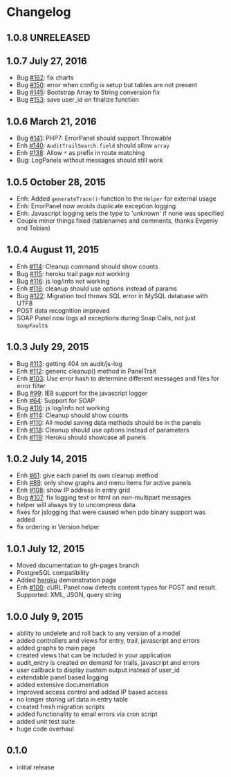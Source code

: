 # Changelog

## 1.0.8 UNRELEASED

## 1.0.7 July 27, 2016
* Bug [#162](https://github.com/gsposato/yii2-audit/issues/162): fix charts 
* Bug [#150](https://github.com/gsposato/yii2-audit/issues/150): error when config is setup but tables are not present
* Bug [#145](https://github.com/gsposato/yii2-audit/issues/145): Bootstrap Array to String conversion fix
* Bug [#153](https://github.com/gsposato/yii2-audit/issues/153): save user_id on finalize function

## 1.0.6 March 21, 2016
* Bug [#141](https://github.com/gsposato/yii2-audit/issues/141): PHP7: ErrorPanel should support Throwable
* Enh [#140](https://github.com/gsposato/yii2-audit/issues/140): `AuditTrailSearch.field` should allow `array`
* Enh [#138](https://github.com/gsposato/yii2-audit/issues/138): Allow `*` as prefix in route matching
* Bug: LogPanels without messages should still work

## 1.0.5 October 28, 2015
* Enh: Added `generateTrace()`-function to the `Helper` for external usage
* Enh: ErrorPanel now avoids duplicate exception logging
* Enh: Javascript logging sets the type to 'unknown' if none was specified
* Couple minor things fixed (tablenames and comments, thanks Evgeniy and Tobias)

## 1.0.4 August 11, 2015

* Enh [#114](https://github.com/gsposato/yii2-audit/issues/114): Cleanup command should show counts
* Bug [#115](https://github.com/gsposato/yii2-audit/issues/115): heroku trail page not working
* Bug [#116](https://github.com/gsposato/yii2-audit/issues/116): js log/info not working
* Enh [#118](https://github.com/gsposato/yii2-audit/issues/118): cleanup should use options instead of params
* Bug [#122](https://github.com/gsposato/yii2-audit/issues/122): Migration tool throws SQL error in MySQL database with UTF8
* POST data recognition improved
* SOAP Panel now logs all exceptions during Soap Calls, not just `SoapFault`s

## 1.0.3 July 29, 2015

* Bug [#113](https://github.com/gsposato/yii2-audit/issues/113): getting 404 on audit/js-log
* Enh [#112](https://github.com/gsposato/yii2-audit/issues/112): generic cleanup() method in PanelTrait
* Enh [#103](https://github.com/gsposato/yii2-audit/issues/103): Use error hash to determine different messages and files for error filter
* Bug [#99](https://github.com/gsposato/yii2-audit/issues/99): IE8 support for the javascript logger
* Enh [#64](https://github.com/gsposato/yii2-audit/issues/64): Support for SOAP
* Bug [#116](https://github.com/gsposato/yii2-audit/issues/116): js log/info not working
* Enh [#114](https://github.com/gsposato/yii2-audit/issues/114): Cleanup should show counts
* Enh [#110](https://github.com/gsposato/yii2-audit/issues/110): All model saving data methods should be in the panels
* Enh [#118](https://github.com/gsposato/yii2-audit/issues/118): Cleanup should use options instead of parameters
* Enh [#119](https://github.com/gsposato/yii2-audit/issues/119): Heroku should showcase all panels

## 1.0.2 July 14, 2015

* Enh [#61](https://github.com/gsposato/yii2-audit/issues/61): give each panel its own cleanup method
* Enh [#89](https://github.com/gsposato/yii2-audit/issues/89): only show graphs and menu items for active panels
* Enh [#108](https://github.com/gsposato/yii2-audit/issues/108): show IP address in entry grid
* Bug [#107](https://github.com/gsposato/yii2-audit/issues/107): fix logging text or html on non-multipart messages
* helper will always try to uncompress data
* fixes for jslogging that were caused when pdo binary support was added
* fix ordering in Version helper

## 1.0.1 July 12, 2015

* Moved documentation to gh-pages branch
* PostgreSQL compatibility
* Added [heroku](https://limitless-inlet-7926.herokuapp.com/index.php?r=audit) demonstration page
* Enh [#100](https://github.com/gsposato/yii2-audit/issues/100): cURL Panel now detects content types for POST and result. Supported: XML, JSON, query string

## 1.0.0 July 9, 2015

* ability to undelete and roll back to any version of a model
* added controllers and views for entry, trail, javascript and errors
* added graphs to main page
* created views that can be included in your application
* audit_entry is created on demand for trails, javascript and errors
* user callback to display custom output instead of user_id
* extendable panel based logging
* added extensive documentation
* improved access control and added IP based access
* no longer storing url data in entry table
* created fresh migration scripts
* added functionality to email errors via cron script
* added unit test suite
* huge code overhaul

## 0.1.0

* initial release
